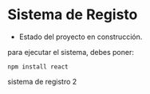 <h1> Sistema de Registo </h1>

- Estado del proyecto en construcción.

para ejecutar el sistema, debes poner:

```npm install react```

sistema de registro 2
